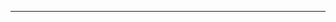 <!--
CO_OP_TRANSLATOR_METADATA:
{
  "original_hash": "b12098603dc3061d3cdac77ecce93658",
  "translation_date": "2025-08-28T18:28:10+00:00",
  "source_file": "03-CoreGenerativeAITechniques/README.md",
  "language_code": "br"
}
-->


---

